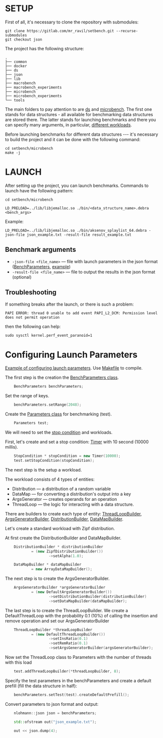 # SETUP

First of all, it's necessary to clone the repository with submodules:

```shell
git clone https://gitlab.com/mr_ravil/setbench.git --recurse-submodules
git checkout json
```

The project has the following structure:
```shell
.
├── common
├── docker
├── ds
├── json
├── lib
├── macrobench
├── macrobench_experiments
├── microbench
├── microbench_experiments
└── tools
```

The main folders to pay attention to are [ds](./ds) and [microbench](./microbench/). The first one stands for data structures - all available for benchmarking data structures are stored there. The latter stands for launching benchmarks and there you can specify many arguments, in particular, [different workloads](./WORKLOADS.md).

Before launching benchmarks for different data structures --- it's necessary to build the project and it can be done with the following command:

```shell
cd setbench/microbench
make -j
```


# LAUNCH

After setting up the project, you can launch benchmarks. Commands to launch have the following pattern:

```shell
cd setbench/microbench

LD_PRELOAD=../lib/libjemalloc.so ./bin/<data_structure_name>.debra <bench_args>
```

Example:
```shell
LD_PRELOAD=../lib/libjemalloc.so ./bin/aksenov_splaylist_64.debra -json-file json_example.txt -result-file result_example.txt 
```

## Benchmark arguments

+ `-json-file <file_name>` — file with launch parameters in the json format ([BenchParameters](./microbench/workloads/bench_parameters.h), [example](microbench/json_exampl/json_example.cpp))
+ `-result-file <file_name>` — file to output the results in the json format (optional)

## Troubleshooting

If something breaks after the launch, or there is such a problem:

```shell
PAPI ERROR: thread 0 unable to add event PAPI_L2_DCM: Permission level does not permit operation
```
then the following can help:

```shell
sudo sysctl kernel.perf_event_paranoid=1
```

# Configuring Launch Parameters

[Example of configuring launch parameters](./microbench/json_example/json_example.cpp).
Use [Makefile](./microbench/json_example/Makefile) to compile.

The first step is the creation the [BenchParameters class](./microbench/workloads/bench_parameters.h).

```c++
    BenchParameters benchParameters;
```

Set the range of keys.

```c++
    benchParameters.setRange(2048);
```

Create the [Parameters class](./microbench/workloads/parameters.h) for benchmarking (test).

```c++
    Parameters test;
```

We will need to set the [stop condition](./microbench/workloads/stop_condition/stop_condition.h) and workloads.

First, let's create and set a stop condition: [Timer](./microbench/workloads/stop_condition/impls/timer.h) with 10 second (10000 millis).

```c++
    StopCondition * stopCondition = new Timer(10000);
    test.setStopCondition(stopCondition);
```

The next step is the setup a workload.

The workload consists of 4 types of entities:
+ Distribution — a distribution of a random variable
+ DataMap — for converting a distribution's output into a key
+ ArgsGenerator — creates operands for an operation
+ ThreadLoop — the logic for interacting with a data structure.

There are builders to create each type of entity:
[ThreadLoopBuilder](./microbench/workloads/thread_loops/thread_loop_builder.h),
[ArgsGeneratorBuilder](./microbench/workloads/args_generators/args_generator_builder.h),
[DistributionBuilder](./microbench/workloads/distributions/distribution_builder.h),
[DataMapBuilder](./microbench/workloads/data_maps/data_map_builder.h).

Let's create a standard workload with Zipf distribution.

At first create the DistributionBuilder and DataMapBuilder.
```c++
    DistributionBuilder * distributionBuilder 
            = (new ZipfDistributionBuilder())
                    ->setAlpha(1.0);

    DataMapBuilder * dataMapBuilder 
            = new ArrayDataMapBuilder();
```

The next step is to create the ArgsGeneratorBuilder.
```c++
    ArgsGeneratorBuilder *argsGeneratorBuilder
            = (new DefaultArgsGeneratorBuilder())
                    ->setDistributionBuilder(distributionBuilder)
                    ->setDataMapBuilder(dataMapBuilder);
```

The last step is to create the ThreadLoopBuilder. 
We create a DefaultThreadLoop with the probability 0.1 (10%) of calling the insertion and remove operation
and set our ArgsGeneratorBuilder
```c++
    ThreadLoopBuilder *threadLoopBuilder
            = (new DefaultThreadLoopBuilder())
                    ->setInsRatio(0.1)
                    ->setRemRatio(0.1)
                    ->setArgsGeneratorBuilder(argsGeneratorBuilder);
```

Now set the ThreadLoop class to Parameters with the number of threads with this load
```c++
    test.addThreadLoopBuilder(*threadLoopBuilder, 8);
```

Specify the test parameters in the benchParameters and create a default prefill (fill the data structure in half):
```c++
    benchParameters.setTest(test).createDefaultPrefill();
```

Convert parameters to json format and output:
```c++
    nlohmann::json json = benchParameters;

    std::ofstream out("json_example.txt");

    out << json.dump(4);
```
